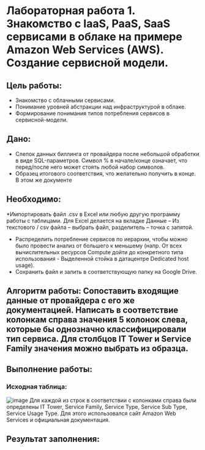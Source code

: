 # Лабораторная работа 1. Знакомство с IaaS, PaaS, SaaS сервисами в облаке на примере Amazon Web Services (AWS). Создание сервисной модели.
## Цель работы: 
* Знакомство с облачными сервисами. 
* Понимание уровней абстракции над инфраструктурой в облаке. 
* Формирование понимания типов потребления сервисов в сервисной-модели.
## Дано: 
* Слепок данных биллинга от провайдера после небольшой обработки в виде SQL-параметров. Символ % в начале/конце означает, что перед/после него может стоять любой набор символов.
* Образец итогового соответствия, что желательно получить в конце. В этом же документе  
## Необходимо: 
*Импортировать файл .csv в Excel или любую другую программу работы с таблицами. Для Excel делается на вкладке Данные – Из текстового / csv файла – выбрать файл, разделитель – точка с запятой.
* Распределить потребление сервисов по иерархии, чтобы можно было провести анализ от большего к меньшему (напр. От всех вычислительных ресурсов Compute дойти до конкретного типа использования - Выделенной стойка в датацентре Dedicated host usage).
* Сохранить файл и залить в соответствующую папку на Google Drive.
## Алгоритм работы: Сопоставить входящие данные от провайдера с его же документацией. Написать в соответствие колонкам справа значения 5 колонок слева, которые бы однозначно классифицировали тип сервиса. Для столбцов IT Tower и Service Family значения можно выбрать из образца.

## Выполнение работы:
### Исходная таблица:
![image](https://github.com/user-attachments/assets/0215b1e0-184c-4860-91a4-128cca44d2d5)
Для каждой из строк в соответствии с колонками справа были определены IT Tower, Service Family, Service Type, Service Sub Type, Service Usage Type.
Для этого использовался сайт Amazon Web Services и официальная документация.
## Результат заполнения:

